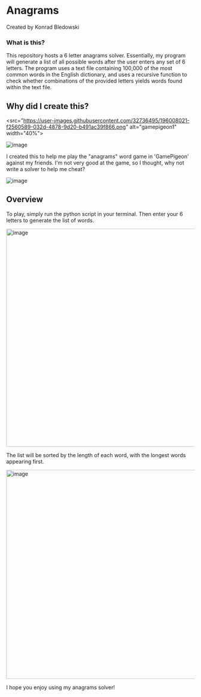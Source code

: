 # Anagrams

Created by Konrad Bledowski  

### What is this?  
This repository hosts a 6 letter anagrams solver. Essentially, my program will generate a list of all possible words after the user enters any set of 6 letters. The program uses a text file containing 100,000 of the most common words in the English dictionary, and uses a recursive function to check whether combinations of the provided letters yields words found within the text file.

## Why did I create this?

<src="https://user-images.githubusercontent.com/32736495/196008021-f2560589-032d-4878-9d20-b491ac39f866.png" alt="gamepigeon1" width="40%">

![image](https://user-images.githubusercontent.com/32736495/196008021-f2560589-032d-4878-9d20-b491ac39f866.png) 

I created this to help me play the "anagrams" word game in 'GamePigeon' against my friends. I'm not very good at the game, so I thought, why not write a solver to help me cheat?

![image](https://user-images.githubusercontent.com/32736495/196008030-5ffa5f2b-935c-4305-ac1f-0a902ebc4db4.png)


## Overview
To play, simply run the python script in your terminal. Then enter your 6 letters to generate the list of words.

<img width="583" alt="image" src="https://user-images.githubusercontent.com/32736495/196006886-68a718d9-72ef-4845-963c-c31fdeaf73a4.png">

The list will be sorted by the length of each word, with the longest words appearing first.

<img width="559" alt="image" src="https://user-images.githubusercontent.com/32736495/196007919-79aa68f2-ce9f-4f64-b2b7-a8f271d81daf.png">

I hope you enjoy using my anagrams solver!
